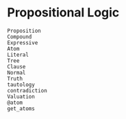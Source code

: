 
# Propositional Logic

```@docs
Proposition
Compound
Expressive
Atom
Literal
Tree
Clause
Normal
Truth
tautology
contradiction
Valuation
@atom
get_atoms
```
